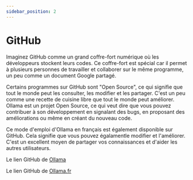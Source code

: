 ```yaml
---
sidebar_position: 2
---
```


# GitHub

Imaginez GitHub comme un grand coffre-fort numérique où les développeurs stockent leurs codes. Ce coffre-fort est spécial car il permet à plusieurs personnes de travailler et collaborer sur le même programme, un peu comme un document Google partagé.

Certains programmes sur GitHub sont "Open Source", ce qui signifie que tout le monde peut les consulter, les modifier et les partager. C'est un peu comme une recette de cuisine libre que tout le monde peut améliorer. Ollama est un projet Open Source, ce qui veut dire que vous pouvez contribuer à son développement en signalant des bugs, en proposant des améliorations ou même en créant du nouveau code.

Ce mode d'emploi d'Ollama en français est également disponible sur GitHub. Cela signifie que vous pouvez égalamentle modifier et l'améliorer. C'est un excellent moyen de partager vos connaissances et d'aider les autres utilisateurs.

Le lien GitHub de [Ollama](https://github.com/ollama/ollama)

Le lien GitHub de [Ollama.fr](https://github.com/igorschlum/ollama.fr)